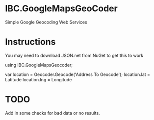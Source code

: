 IBC.GoogleMapsGeoCoder
======================

Simple Google Geocoding Web Services

Instructions
============
You may need to download JSON.net from NuGet to get this to work

using IBC.GoogleMapsGeocoder;

var location = Geocoder.Geocode('Address To Geocode');
location.lat = Latitude
location.lng = Longitude

TODO
====
Add in some checks for bad data or no results.
